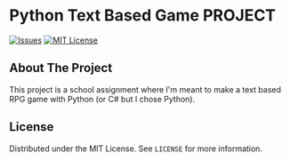 # Python Text Based Game PROJECT 

[![Issues][issues-shield]][issues-url]
[![MIT License][license-shield]][license-url]

## About The Project

This project is a school assignment where I'm meant to make a text based RPG game with Python (or C# but I chose Python).

## License

Distributed under the MIT License. See `LICENSE` for more information.

[issues-shield]: https://img.shields.io/github/issues/theFroggie/repo.svg?style=for-the-badge
[issues-url]: https://github.com/theFroggie/Text-Based-Game-Py-Project/issues
[license-shield]: https://img.shields.io/github/license/theFroggie/repo.svg?style=for-the-badge
[license-url]: https://github.com/theFroggie/Text-Based-Game-Py-Project/blob/master/LICENSE.txt
